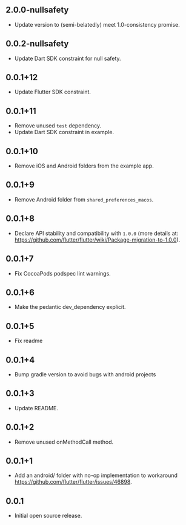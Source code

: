 ## 2.0.0-nullsafety

* Update version to (semi-belatedly) meet 1.0-consistency promise.

## 0.0.2-nullsafety

* Update Dart SDK constraint for null safety.

## 0.0.1+12

* Update Flutter SDK constraint.

## 0.0.1+11

* Remove unused `test` dependency.
* Update Dart SDK constraint in example.

## 0.0.1+10

* Remove iOS and Android folders from the example app.

## 0.0.1+9

* Remove Android folder from `shared_preferences_macos`.

## 0.0.1+8

* Declare API stability and compatibility with `1.0.0` (more details at: https://github.com/flutter/flutter/wiki/Package-migration-to-1.0.0).

## 0.0.1+7

* Fix CocoaPods podspec lint warnings.

## 0.0.1+6

* Make the pedantic dev_dependency explicit.

## 0.0.1+5

* Fix readme

## 0.0.1+4

* Bump gradle version to avoid bugs with android projects

## 0.0.1+3

* Update README.

## 0.0.1+2

* Remove unused onMethodCall method.

## 0.0.1+1

* Add an android/ folder with no-op implementation to workaround https://github.com/flutter/flutter/issues/46898.

## 0.0.1

* Initial open source release.
